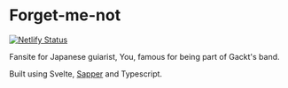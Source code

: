 # Forget-me-not

[![Netlify Status](https://api.netlify.com/api/v1/badges/d6a997b1-ec9f-4495-a864-c72b1038a8b6/deploy-status)](https://app.netlify.com/sites/sekaicouk/deploys)

Fansite for Japanese guiarist, You, famous for being part of Gackt's band. 

Built using Svelte, [Sapper](https://github.com/sveltejs/sapper) and Typescript.
